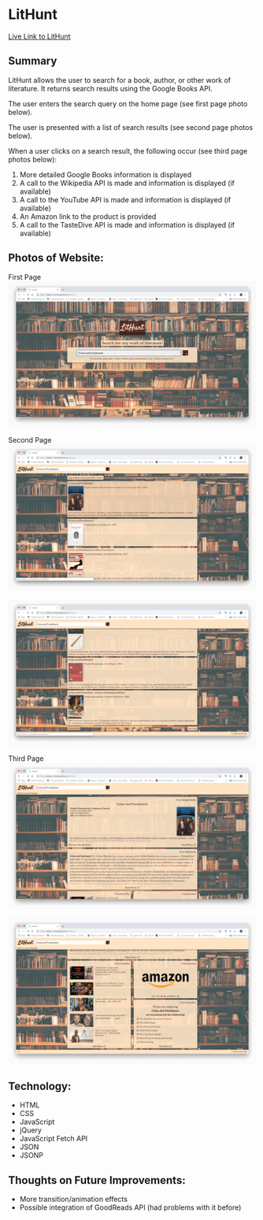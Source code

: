 # LitHunt

[Live Link to LitHunt](https://dobo-n-christ.github.io/LitHunt/)

## Summary

LitHunt allows the user to search for a book, author, or other work of literature. It returns search results using the Google Books API. 

The user enters the search query on the home page (see first page photo below).

The user is presented with a list of search results (see second page photos below).

When a user clicks on a search result, the following occur (see third page photos below):

1. More detailed Google Books information is displayed 
2. A call to the Wikipedia API is made and information is displayed (if available)
3. A call to the YouTube API is made and information is displayed (if available)
4. An Amazon link to the product is provided
5. A call to the TasteDive API is made and information is displayed (if available)

## Photos of Website:
First Page
![Home Page Screenshot](Images/Screenshot1.png)

Second Page
![Top of Search Results Page Screenshot](Images/Screenshot2.png)

![Bottom of Search Results Page Screenshot](Images/Screenshot3.png)

Third Page
![Top of Result Card Page Screenshot](Images/Screenshot4.png)

![Bottom of Result Card Page Screenshot](Images/Screenshot5.png)

## Technology:

* HTML
* CSS
* JavaScript
* jQuery
* JavaScript Fetch API
* JSON
* JSONP

## Thoughts on Future Improvements:

* More transition/animation effects
* Possible integration of GoodReads API (had problems with it before)